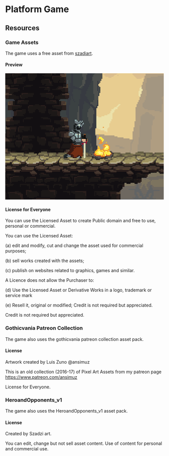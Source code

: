 # Platform Game

## Resources

### Game Assets

The game uses a free asset from [szadiart](https://szadiart.itch.io/2d-soulslike-character).

#### Preview

![Preview](res/knight/Preview.gif)

#### License for Everyone

You can use the Licensed Asset to create Public domain and free to use, personal or commercial.

You can use the Licensed Asset:

(a) edit and modify, cut and change the asset used for commercial purposes;

(b) sell works created with the assets;

(c) publish on websites related to graphics, games and similar.

A Licence does not allow the Purchaser to:

(d) Use the Licensed Asset or Derivative Works in a logo, trademark or service mark

(e) Resell it, original or modified; Credit is not required but appreciated.

Credit is not required but appreciated.

### Gothicvania Patreon Collection

The game also uses the gothicvania patreon collection asset pack.

#### License

Artwork created by Luis Zuno @ansimuz

This is an old collection (2016-17) of Pixel Art Assets from my patreon page https://www.patreon.com/ansimuz

License for Everyone.

### HeroandOpponents_v1

The game also uses the HeroandOpponents_v1 asset pack.

#### License

Created by Szadzi art.

You can edit, change but not sell asset content. Use of content for personal and commercial use.
